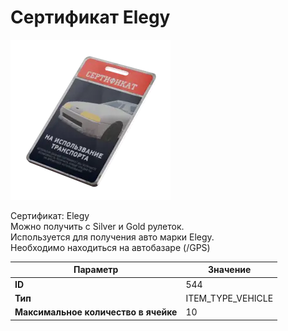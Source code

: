 # Сертификат Elegy

![Item Image](../img/544.webp?raw=true)

Сертификат: Elegy<br>Можно получить с Silver и Gold рулеток.<br>Используется для получения авто марки Elegy.<br>Необходимо находиться на автобазаре (/GPS)


| Параметр | Значение |
|----------|----------|
| **ID** | 544 |
| **Тип** | ITEM_TYPE_VEHICLE |
| **Максимальное количество в ячейке** | 10 |

